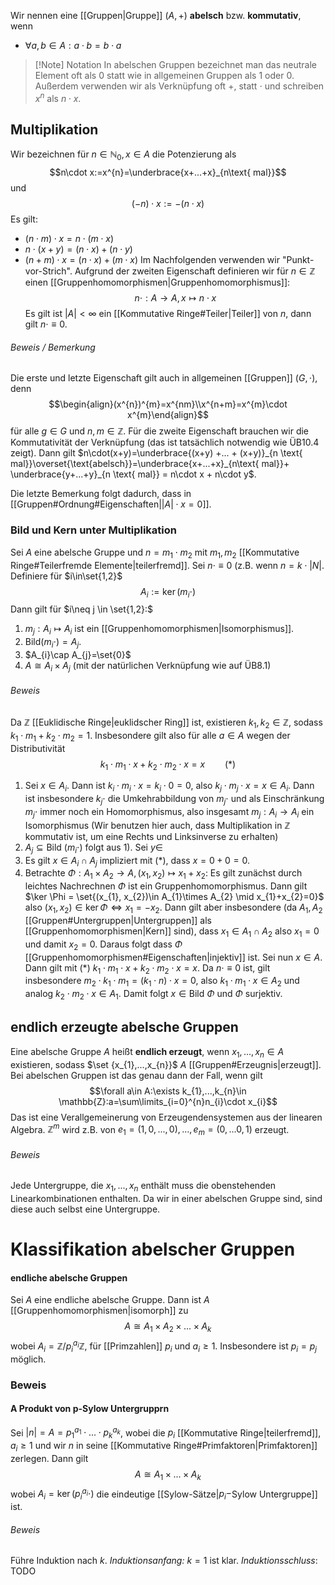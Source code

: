 Wir nennen eine [[Gruppen|Gruppe]] $(A,+)$ **abelsch** bzw. **kommutativ**, wenn 
- $\forall a,b \in A: a\cdot b=b\cdot a$ 

> [!Note] Notation
> In abelschen Gruppen bezeichnet man das neutrale Element oft als $0$ statt wie in allgemeinen Gruppen als $1$ oder $0$. Außerdem verwenden wir als Verknüpfung oft $+$, statt $\cdot$ und schreiben $x^{n}$ als $n\cdot x$. 


## Multiplikation
Wir bezeichnen für $n\in \mathbb{N}_{0}, x\in A$ die Potenzierung als $$n\cdot x:=x^{n}=\underbrace{x+...+x}_{n\text{ mal}}$$und $$(-n)\cdot x := -(n\cdot x)$$
Es gilt:
- $(n\cdot m) \cdot x = n\cdot (m \cdot x)$
- $n\cdot(x+y)=(n\cdot x) + (n\cdot y)$
- $(n+m)\cdot x = (n\cdot x)+(m\cdot x)$
Im Nachfolgenden verwenden wir "Punkt-vor-Strich". Aufgrund der zweiten Eigenschaft definieren wir für $n\in \mathbb{Z}$ einen [[Gruppenhomomorphismen|Gruppenhomomorphismus]]: $$n\cdot:A \rightarrow A,x\mapsto n\cdot x$$Es gilt ist $\lvert A\rvert<\infty$ ein [[Kommutative Ringe#Teiler|Teiler]] von $n$, dann gilt $n\cdot \equiv 0$. 
###### Beweis / Bemerkung
Die erste und letzte Eigenschaft gilt auch in allgemeinen [[Gruppen]] $(G,\cdot)$, denn$$\begin{align}(x^{n})^{m}=x^{nm}\\x^{n+m}=x^{m}\cdot x^{m}\end{align}$$für alle $g\in G$ und $n,m\in \mathbb{Z}$.
Für die zweite Eigenschaft brauchen wir die Kommutativität der Verknüpfung (das ist tatsächlich notwendig wie ÜB10.4 zeigt).
Dann gilt $n\cdot(x+y)=\underbrace{(x+y) +... + (x+y)}_{n \text{ mal}}\overset{\text{abelsch}}=\underbrace{x+...+x}_{n\text{ mal}}+ \underbrace{y+...+y}_{n \text{ mal}} = n\cdot x + n\cdot y$.

Die letzte Bemerkung folgt dadurch, dass in [[Gruppen#Ordnung#Eigenschaften|$\lvert A\rvert\cdot x=0$]].  

### Bild und Kern unter Multiplikation
Sei $A$ eine abelsche Gruppe und $n=m_{1}\cdot m_{2}$ mit $m_{1},m_{2}$ [[Kommutative Ringe#Teilerfremde Elemente|teilerfremd]]. Sei $n\cdot\equiv 0$ (z.B. wenn $n= k\cdot \lvert N\rvert$. Definiere für $i\in\set{1,2}$ $$A_{i}:=\ker(m_{i}\cdot)$$Dann gilt für $i\neq j \in \set{1,2}:$
1) $m_{j}:A_{i}\mapsto A_{i}$ ist ein [[Gruppenhomomorphismen|Isomorphismus]].
2) $\text{Bild} (m_{i}\cdot)=A_{j}$.
3) $A_{i}\cap A_{j}=\set{0}$
4) $A\cong A_{i} \times A_{j}$ (mit der natürlichen Verknüpfung wie auf ÜB8.1)
###### Beweis
Da $\mathbb{Z}$ [[Euklidische Ringe|euklidscher Ring]] ist, existieren $k_{1},k_{2}\in \mathbb{Z}$, sodass $k_{1}\cdot m_{1}+ k_{2}\cdot m_{2} =1$. Insbesondere gilt also für alle $a\in A$ wegen der Distributivität$$k_{1}\cdot m_1\cdot x+k_{2}\cdot m_{2} \cdot x=x \qquad(*)$$
1) Sei $x\in A_{i}$. Dann ist $k_{i}\cdot m_{i}\cdot x = k_{i}\cdot 0 = 0$, also $k_{j}\cdot m_{j}\cdot x =x \in A_{i}$. Dann ist insbesondere $k_{j}\cdot$ die Umkehrabbildung von $m_{j}\cdot$ und als Einschränkung $m_{j}\cdot$ immer noch ein Homomorphismus, also insgesamt $m_{j}:A_{i} \rightarrow A_i$ ein Isomorphismus (Wir benutzen hier auch, dass Multiplikation in $\mathbb{Z}$ kommutativ ist, um eine Rechts und Linksinverse zu erhalten)
2) $A_{j}\subseteq \text{Bild }(m_{i}\cdot)$ folgt aus 1). Sei $y\in$
3) Es gilt $x\in A_{i}\cap A_{j}$ impliziert mit $(*)$, dass $x=0+0=0$. 
4) Betrachte $\Phi:A_{1}\times A_{2} \rightarrow A, (x_{1},x_{2})\mapsto x_{1}+x_{2}$:
	Es gilt zunächst durch leichtes Nachrechnen $\Phi$ ist ein Gruppenhomomorphismus.
	Dann gilt $\ker \Phi = \set{(x_{1}, x_{2})\in A_{1}\times A_{2} \mid x_{1}+x_{2}=0}$ also $(x_{1},x_{2})\in \ker \Phi\iff x_{1}=-x_{2}$. Dann gilt aber insbesondere (da $A_{1},A_{2}$ [[Gruppen#Untergruppen|Untergruppen]] als [[Gruppenhomomorphismen|Kern]] sind), dass $x_{1}\in A_{1}\cap A_{2}$ also $x_{1}=0$ und damit $x_{2}=0$. Daraus folgt dass $\Phi$ [[Gruppenhomomorphismen#Eigenschaften|injektiv]] ist.
	Sei nun $x\in A$. Dann gilt mit $(*)$ $k_{1}\cdot m_1\cdot x+k_{2}\cdot m_{2} \cdot x=x$. Da $n\cdot \equiv 0$ ist, gilt insbesondere $m_{2}\cdot k_{1} \cdot m_{1}=(k_{1}\cdot n)\cdot x=0$, also $k_{1}\cdot m_{1}\cdot x \in A_{2}$ und analog $k_{2}\cdot m_{2}\cdot x \in A_{1}$. Damit folgt $x\in \text{Bild }\Phi$ und $\Phi$ surjektiv.


## endlich erzeugte abelsche Gruppen
Eine abelsche Gruppe $A$ heißt **endlich erzeugt**, wenn $x_{1},...,x_{n}\in A$ existieren, sodass $\set {x_{1},...,x_{n}}$ $A$ [[Gruppen#Erzeugnis|erzeugt]]. Bei abelschen Gruppen ist das genau dann der Fall, wenn gilt $$\forall a\in A:\exists k_{1},...,k_{n}\in \mathbb{Z}:a=\sum\limits_{i=0}^{n}n_{i}\cdot x_{i}$$
Das ist eine Verallgemeinerung von Erzeugendensystemen aus der linearen Algebra. $\mathbb{Z}^{m}$ wird z.B. von $e_{1}=(1,0,...,0), ..., e_{m}=(0,...0,1)$ erzeugt.
###### Beweis
Jede Untergruppe, die $x_1,...,x_{n}$ enthält muss die obenstehenden Linearkombinationen enthalten. Da wir in einer abelschen Gruppe sind, sind diese auch selbst eine Untergruppe.
# Klassifikation abelscher Gruppen
#### endliche abelsche Gruppen
Sei $A$ eine endliche abelsche Gruppe. Dann ist $A$ [[Gruppenhomomorphismen|isomorph]] zu $$A\cong A_{1}\times A_{2} \times ... \times A_{k}$$wobei $A_{i}=\mathbb{Z}/p_{i}^{a_{i}} \mathbb{Z}$, für [[Primzahlen]] $p_{i}$ und $a_{i}\geq 1$. Insbesondere ist $p_{i}=p_{j}$ möglich.

### Beweis
#### A Produkt von p-Sylow Untergrupprn
Sei $\lvert n\rvert=A=p_{1}^{a_{1}}\cdot...\cdot p_{k}^{a_{k}}$, wobei die $p_{i}$ [[Kommutative Ringe|teilerfremd]], $a_{i}\geq 1$ und wir $n$ in seine [[Kommutative Ringe#Primfaktoren|Primfaktoren]] zerlegen. Dann gilt $$A\cong A_{1}\times...\times A_{k}$$wobei $A_{i}=\ker(p_{i}^{a_{i}}\cdot)$ die eindeutige [[Sylow-Sätze|$p_{i}-$Sylow Untergruppe]] ist.
###### Beweis
Führe Induktion nach $k$. 
*Induktionsanfang:* $k=1$ ist klar.
*Induktionsschluss*: 
TODO